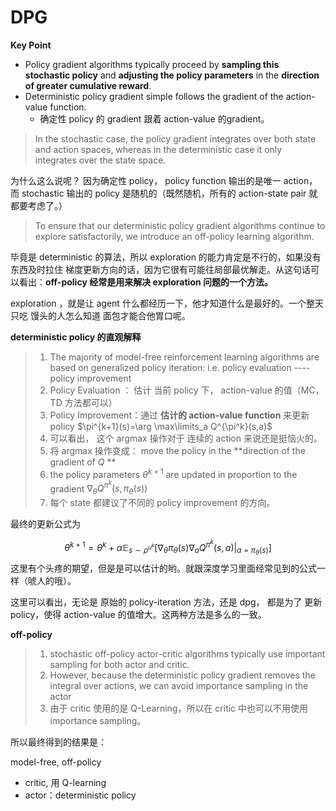 # DPG



**Key Point**

* Policy gradient algorithms typically proceed by **sampling this stochastic policy** and **adjusting the policy parameters** in the **direction of greater cumulative reward**.
* Deterministic policy gradient simple follows the gradient of the action-value function.
  * 确定性 policy 的 gradient 跟着 action-value 的gradient。



> In the stochastic case, the policy gradient integrates over both state and action spaces, whereas in the deterministic case it only integrates over the state space.

为什么这么说呢？ 因为确定性 policy， policy function 输出的是唯一 action，而 stochastic 输出的 policy 是随机的（既然随机，所有的 action-state pair 就都要考虑了。）





> To ensure that our deterministic policy gradient algorithms continue to explore satisfactorily, we introduce an off-policy learning algorithm.

毕竟是 deterministic 的算法，所以 exploration 的能力肯定是不行的，如果没有东西及时拉住 梯度更新方向的话，因为它很有可能往局部最优解走。从这句话可以看出：**off-policy 经常是用来解决 exploration 问题的一个方法。**

exploration ，就是让 agent 什么都经历一下，他才知道什么是最好的。一个整天只吃 馒头的人怎么知道 面包才能合他胃口呢。



**deterministic policy 的直观解释**

> 1. The majority of model-free reinforcement learning algorithms are based on generalized policy iteration:  i.e.   policy evaluation ---- policy improvement
> 2. Policy Evaluation ： 估计 当前 policy 下， action-value 的值（MC，TD 方法都可以）
> 3. Policy Improvement：通过 **估计的 action-value function** 来更新 policy $\pi^{k+1}(s)=\arg \max\limits_a Q^{\pi^k}(s,a)​$ 
> 4. 可以看出， 这个 argmax  操作对于 连续的 action 来说还是挺恼火的。
> 5. 将 argmax 操作变成： move the policy in the **direction of the gradient of $Q$ **
> 6. the policy parameters $\theta^{k+1}$  are updated in proportion to the gradient $\nabla_\theta Q^{\pi^k}(s,\pi_\theta(s))$
> 7. 每个 state 都建议了不同的 policy improvement 的方向。

最终的更新公式为 


$$
\theta^{k+1} = \theta^k+\alpha \mathbb E_{s \sim \rho^{u^k}}\Biggr[\nabla_\theta\pi_\theta(s)\nabla_aQ^{\pi^k}(s,a)\Bigr|_{a=\pi_\theta(s)}\Biggr]
$$
这里有个头疼的期望，但是是可以估计的哟。就跟深度学习里面经常见到的公式一样（唬人的哦）。

这里可以看出，无论是 原始的 policy-iteration 方法，还是 dpg， 都是为了 更新 policy，使得  action-value 的值增大。这两种方法是多么的一致。



**off-policy**

> 1. stochastic off-policy actor-critic algorithms typically use important sampling for both actor and critic.
> 2. However, because the deterministic policy gradient removes the integral over actions, we can avoid importance sampling in the actor
> 3. 由于 critic 使用的是 Q-Learning，所以在 critic 中也可以不用使用 importance sampling。



所以最终得到的结果是：

model-free, off-policy

* critic,  用 Q-learning
* actor：deterministic policy



